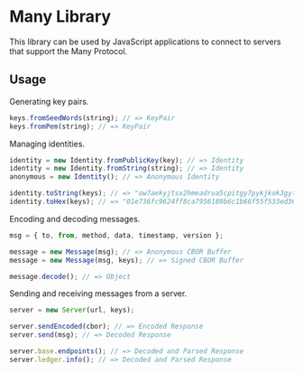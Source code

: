 # Many Library

This library can be used by JavaScript applications to connect to servers that support the Many Protocol.

## Usage

Generating key pairs.

```ts
keys.fromSeedWords(string); // => KeyPair
keys.fromPem(string); // => KeyPair
```

Managing identities.

```ts
identity = new Identity.fromPublicKey(key); // => Identity
identity = new Identity.fromString(string); // => Identity
anonymous = new Identity(); // => Anonymous Identity

identity.toString(keys); // => "ow7aekyjtsx2hmeadrua5cpitgy7pykjkok3gyth3ggsio4zwa"
identity.toHex(keys); // => "01e736fc9624ff8ca7956189b6c1b66f55f533ed362ca48c884cd20065";
```

Encoding and decoding messages.

```ts
msg = { to, from, method, data, timestamp, version };

message = new Message(msg); // => Anonymous CBOR Buffer
message = new Message(msg, keys); // => Signed CBOR Buffer

message.decode(); // => Object
```

Sending and receiving messages from a server.

```ts
server = new Server(url, keys);

server.sendEncoded(cbor); // => Encoded Response
server.send(msg); // => Decoded Response

server.base.endpoints(); // => Decoded and Parsed Response
server.ledger.info(); // => Decoded and Parsed Response
```
